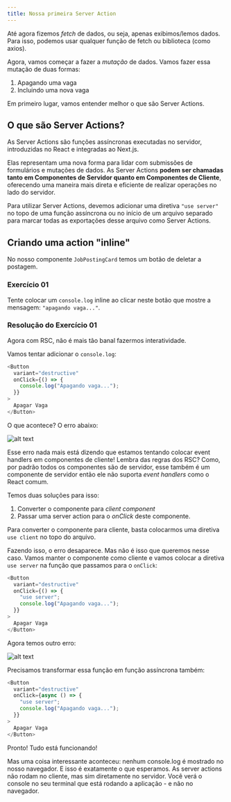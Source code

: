 ```yaml
---
title: Nossa primeira Server Action
---
```


Até agora fizemos *fetch* de dados, ou seja, apenas exibimos/lemos dados. Para isso, podemos usar qualquer função de fetch ou biblioteca (como axios).

Agora, vamos começar a fazer a *mutação* de dados. Vamos fazer essa mutação de duas formas:

1. Apagando uma vaga
2. Incluindo uma nova vaga

Em primeiro lugar, vamos entender melhor o que são Server Actions.

## O que são Server Actions?

As Server Actions são funções assíncronas executadas no servidor, introduzidas no React e integradas ao Next.js.

Elas representam uma nova forma para lidar com submissões de formulários e mutações de dados. As Server Actions **podem ser chamadas tanto em Componentes de Servidor quanto em Componentes de Cliente**, oferecendo uma maneira mais direta e eficiente de realizar operações no lado do servidor.

Para utilizar Server Actions, devemos adicionar uma diretiva `"use server"` no topo de uma função assíncrona ou no início de um arquivo separado para marcar todas as exportações desse arquivo como Server Actions.

## Criando uma action "inline"

No nosso componente `JobPostingCard` temos um botão de deletar a postagem.

### Exercício 01

Tente colocar um `console.log` inline ao clicar neste botão que mostre a mensagem: `"apagando vaga..."`.

### Resolução do Exercício 01

Agora com RSC, não é mais tão banal fazermos interatividade.

Vamos tentar adicionar o `console.log`:

```typescript
<Button
  variant="destructive"
  onClick={() => {
    console.log("Apagando vaga...");
  }}
>
  Apagar Vaga
</Button>
```

O que acontece? O erro abaixo:

![alt text](image.png)

Esse erro nada mais está dizendo que estamos tentando colocar event handlers em componentes de cliente! Lembra das regras dos RSC? Como, por padrão todos os componentes são de servidor, esse também é um componente de servidor então ele não suporta *event handlers* como o React comum.

Temos duas soluções para isso:

1. Converter o componente para *client component*
2. Passar uma server action para o *onClick* deste componente.

Para converter o componente para cliente, basta colocarmos uma diretiva `use client` no topo do arquivo.

Fazendo isso, o erro desaparece. Mas não é isso que queremos nesse caso. Vamos manter o componente como cliente e vamos colocar a diretiva `use server` na função que passamos para o `onClick`:

```typescript
<Button
  variant="destructive"
  onClick={() => {
    "use server";
    console.log("Apagando vaga...");
  }}
>
  Apagar Vaga
</Button>
```

Agora temos outro erro:

![alt text](image-1.png)

Precisamos transformar essa função em função assíncrona também:

```typescript
<Button
  variant="destructive"
  onClick={async () => {
    "use server";
    console.log("Apagando vaga...");
  }}
>
  Apagar Vaga
</Button>
```

Pronto! Tudo está funcionando!

Mas uma coisa interessante aconteceu: nenhum console.log é mostrado no nosso navegador. E isso é exatamente o que esperamos. As server actions não rodam no cliente, mas sim diretamente no servidor. Você verá o console no seu terminal que está rodando a aplicação - e não no navegador.
